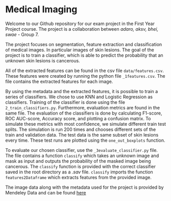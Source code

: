 # Medical Imaging 
Welcome to our Github repository for our exam project in the First Year Project course. The project is a collaboration between *adaro, aksv, bhei, swae* - Group 7. 

The project focuses on segmentation, feature extraction and classification of medical images. In particular images of skin lesions. The goal of the project is to train a classifier, which is able to predict the probability that an unknown skin lesions is cancerous.

All of the extracted features can be found in the csv file `data/features.csv`. These features were created by running the python file `_1features.csv`. The file contains the extracted features for each image. 

By using the metadata and the extracted features, it is possible to train a series of classifiers. We chose to use KNN and Logistic Regression as classifiers. Training of the classifier is done using the file `2_train_classifiers.py`. Furthermore, evaluation metrics are found in the same file. The evaluation of the classifiers is done by calculating F1-score, ROC AUC-score, Accuracy score, and plotting a confusion matrix. To simulate these metrics with most confidence, we simulate different train test splits. The simulation is run 200 times and chooses different sets of the train and validation data. The test data is the same subset of skin lesions every time. These test runs are plotted using the `one_out_boxplots` function. 

To evaluate our chosen classifier, use the `_3evaluate_classifier.py` file. The file contains a function `classify` which takes an unknown image and mask as input and outputs the probability of the masked image being cancerous. The `classify` function is provided with the correct classifier saved in the root directory as a *.sav* file. `classify` imports the function `features2Dataframe` which extracts features from the provided image. 

The image data along with the metadata used for the project is provided by Mendeley Data and can be found [here](https://data.mendeley.com/datasets/zr7vgbcyr2/)
